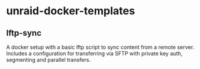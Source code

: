 # unraid-docker-templates

## lftp-sync
A docker setup with a basic lftp script to sync content from a remote server. Includes a configuration for transferring via SFTP with private key auth, segmenting and parallel transfers.
